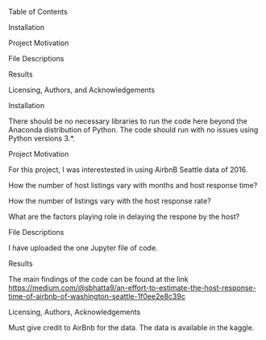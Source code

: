 Table of Contents

Installation

Project Motivation

File Descriptions

Results

Licensing, Authors, and Acknowledgements


Installation

There should be no necessary libraries to run the code here beyond the Anaconda distribution of Python. The code should run with no issues using Python versions 3.*.

Project Motivation

For this project, I was interestested in using AirbnB Seattle data of 2016.

How the number of host listings vary  with  months and host response time?

How the number of listings vary with the host response rate?

What are the factors playing role in delaying the respone by the host?


File Descriptions

I have uploaded the one Jupyter file of code. 

Results

The main findings of the code can be found at the link https://medium.com/@sbhatta9/an-effort-to-estimate-the-host-response-time-of-airbnb-of-washington-seattle-1f0ee2e8c39c

Licensing, Authors, Acknowledgements

Must give credit to AirBnb for the data. The data is available in the kaggle.

